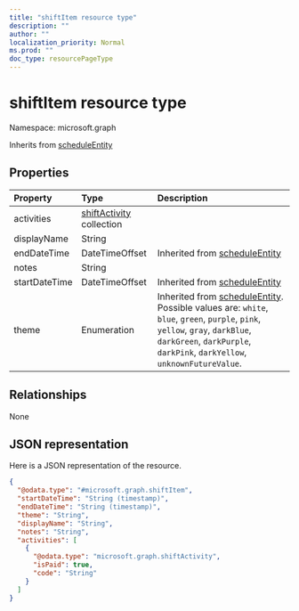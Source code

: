 ```yaml
---
title: "shiftItem resource type"
description: ""
author: ""
localization_priority: Normal
ms.prod: ""
doc_type: resourcePageType
---
```


# shiftItem resource type


Namespace: microsoft.graph




Inherits from [scheduleEntity](../resources/scheduleentity.md)

## Properties
|Property|Type|Description|
|:---|:---|:---|
|activities|[shiftActivity](../resources/shiftactivity.md) collection||
|displayName|String||
|endDateTime|DateTimeOffset| Inherited from [scheduleEntity](../resources/scheduleentity.md)|
|notes|String||
|startDateTime|DateTimeOffset| Inherited from [scheduleEntity](../resources/scheduleentity.md)|
|theme|Enumeration| Inherited from [scheduleEntity](../resources/scheduleentity.md). Possible values are: `white`, `blue`, `green`, `purple`, `pink`, `yellow`, `gray`, `darkBlue`, `darkGreen`, `darkPurple`, `darkPink`, `darkYellow`, `unknownFutureValue`.|

## Relationships
None

## JSON representation
Here is a JSON representation of the resource.
<!-- {
  "blockType": "resource",
  "@odata.type": "microsoft.graph.shiftItem"
}
-->
``` json
{
  "@odata.type": "#microsoft.graph.shiftItem",
  "startDateTime": "String (timestamp)",
  "endDateTime": "String (timestamp)",
  "theme": "String",
  "displayName": "String",
  "notes": "String",
  "activities": [
    {
      "@odata.type": "microsoft.graph.shiftActivity",
      "isPaid": true,
      "code": "String"
    }
  ]
}
```

